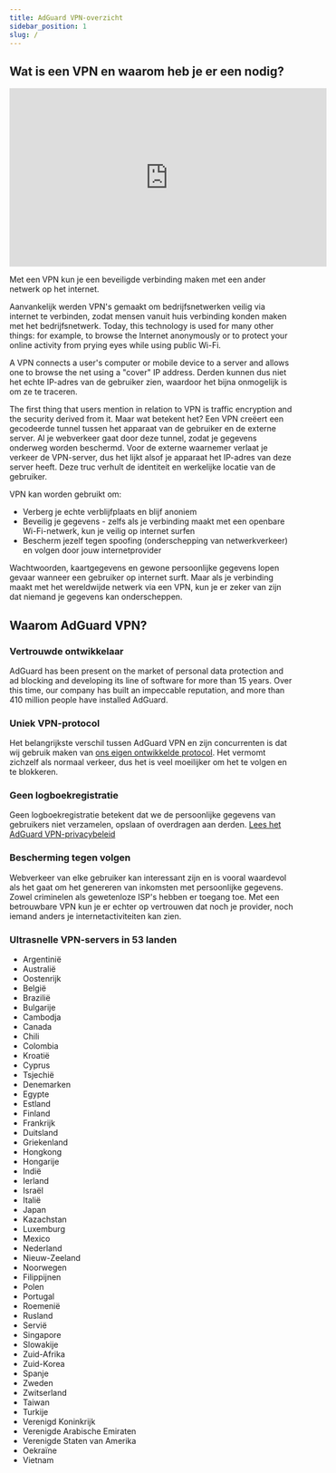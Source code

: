 ```yaml
---
title: AdGuard VPN-overzicht
sidebar_position: 1
slug: /
---
```


## Wat is een VPN en waarom heb je er een nodig?

<iframe width="560" height="315" class="youtube-video" src="https://www.youtube-nocookie.com/embed/7149L3xPmSE" title="YouTube-videospeler" frameborder="0" allow="accelerometer; autoplay; clipboard-write; encrypted-media; gyroscope; picture-in-picture" allowfullscreen></iframe>

Met een VPN kun je een beveiligde verbinding maken met een ander netwerk op het internet.

Aanvankelijk werden VPN's gemaakt om bedrijfsnetwerken veilig via internet te verbinden, zodat mensen vanuit huis verbinding konden maken met het bedrijfsnetwerk. Today, this technology is used for many other things: for example, to browse the Internet anonymously or to protect your online activity from prying eyes while using public Wi-Fi.

A VPN connects a user's computer or mobile device to a server and allows one to browse the net using a "cover" IP address. Derden kunnen dus niet het echte IP-adres van de gebruiker zien, waardoor het bijna onmogelijk is om ze te traceren.

The first thing that users mention in relation to VPN is traffic encryption and the security derived from it. Maar wat betekent het? Een VPN creëert een gecodeerde tunnel tussen het apparaat van de gebruiker en de externe server. Al je webverkeer gaat door deze tunnel, zodat je gegevens onderweg worden beschermd. Voor de externe waarnemer verlaat je verkeer de VPN-server, dus het lijkt alsof je apparaat het IP-adres van deze server heeft. Deze truc verhult de identiteit en werkelijke locatie van de gebruiker.

VPN kan worden gebruikt om:

- Verberg je echte verblijfplaats en blijf anoniem
- Beveilig je gegevens - zelfs als je verbinding maakt met een openbare Wi-Fi-netwerk, kun je veilig op internet surfen
- Bescherm jezelf tegen spoofing (onderschepping van netwerkverkeer) en volgen door jouw internetprovider

Wachtwoorden, kaartgegevens en gewone persoonlijke gegevens lopen gevaar wanneer een gebruiker op internet surft. Maar als je verbinding maakt met het wereldwijde netwerk via een VPN, kun je er zeker van zijn dat niemand je gegevens kan onderscheppen.

## Waarom AdGuard VPN?

### Vertrouwde ontwikkelaar

AdGuard has been present on the market of personal data protection and ad blocking and developing its line of software for more than 15 years. Over this time, our company has built an impeccable reputation, and more than 410 million people have installed AdGuard.

### Uniek VPN-protocol

Het belangrijkste verschil tussen AdGuard VPN en zijn concurrenten is dat wij gebruik maken van [ons eigen ontwikkelde protocol](/general/adguard-vpn-protocol). Het vermomt zichzelf als normaal verkeer, dus het is veel moeilijker om het te volgen en te blokkeren.

### Geen logboekregistratie

Geen logboekregistratie betekent dat we de persoonlijke gegevens van gebruikers niet verzamelen, opslaan of overdragen aan derden. [Lees het AdGuard VPN-privacybeleid](https://adguard-vpn.com/privacy.html)

### Bescherming tegen volgen

Webverkeer van elke gebruiker kan interessant zijn en is vooral waardevol als het gaat om het genereren van inkomsten met persoonlijke gegevens. Zowel criminelen als gewetenloze ISP's hebben er toegang toe. Met een betrouwbare VPN kun je er echter op vertrouwen dat noch je provider, noch iemand anders je internetactiviteiten kan zien.

### Ultrasnelle VPN-servers in 53 landen

- Argentinië
- Australië
- Oostenrijk
- België
- Brazilië
- Bulgarije
- Cambodja
- Canada
- Chili
- Colombia
- Kroatië
- Cyprus
- Tsjechië
- Denemarken
- Egypte
- Estland
- Finland
- Frankrijk
- Duitsland
- Griekenland
- Hongkong
- Hongarije
- Indië
- Ierland
- Israël
- Italië
- Japan
- Kazachstan
- Luxemburg
- Mexico
- Nederland
- Nieuw-Zeeland
- Noorwegen
- Filippijnen
- Polen
- Portugal
- Roemenië
- Rusland
- Servië
- Singapore
- Slowakije
- Zuid-Afrika
- Zuid-Korea
- Spanje
- Zweden
- Zwitserland
- Taiwan
- Turkije
- Verenigd Koninkrijk
- Verenigde Arabische Emiraten
- Verenigde Staten van Amerika
- Oekraïne
- Vietnam

